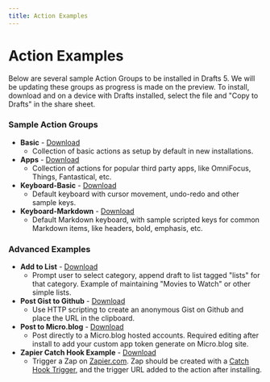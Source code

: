 ```yaml
---
title: Action Examples
---
```

# Action Examples

Below are several sample Action Groups to be installed in Drafts 5. We will be updating these groups as progress is made on the preview. To install, download and on a device with Drafts installed, select the file and "Copy to Drafts" in the share sheet.

### Sample Action Groups

- **Basic** - [Download](./downloads/Basic.draftsActionGroup)
  - Collection of basic actions as setup by default in new installations.
- **Apps** - [Download](./downloads/Actions-Apps.draftsActionGroup)
  - Collection of actions for popular third party apps, like OmniFocus, Things, Fantastical, etc.
- **Keyboard-Basic** - [Download](./downloads/Keyboard-Basic.draftsActionGroup)
  - Default keyboard with cursor movement, undo-redo and other sample keys.
- **Keyboard-Markdown** - [Download](./downloads/Keyboard-Markdown.draftsActionGroup)
  - Default Markdown keyboard, with sample scripted keys for common Markdown items, like headers, bold, emphasis, etc.

### Advanced Examples

- **Add to List** - [Download](./downloads/Add-to-list.draftsAction)
  - Prompt user to select category, append draft to list tagged "lists" for that category. Example of maintaining "Movies to Watch" or other simple lists.
- **Post Gist to Github** - [Download](./downloads/Post-Gist-to-Github.draftsAction)
  - Use HTTP scripting to create an anonymous Gist on Github and place the URL in the clipboard.
- **Post to Micro.blog** - [Download](./downloads/Post-to-Micro-blog.draftsAction)
  - Post directly to a Micro.blog hosted accounts. Required editing after install to add your custom app token generate on Micro.blog site.
- **Zapier Catch Hook Example** - [Download](./downloads/Zapier-Catch-Hook-Example.draftsAction)
  - Trigger a Zap on [Zapier.com](http://zapier.com). Zap should be created with a [Catch Hook Trigger](https://zapier.com/apps/webhook/integrations), and the trigger URL added to the action after installing.
